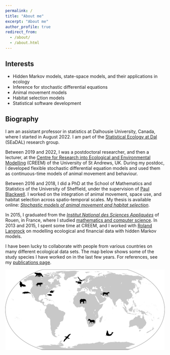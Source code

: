 ```yaml
---
permalink: /
title: "About me"
excerpt: "About me"
author_profile: true
redirect_from: 
  - /about/
  - /about.html
---
```


## Interests

- Hidden Markov models, state-space models, and their applications in ecology
- Inference for stochastic differential equations
- Animal movement models
- Habitat selection models
- Statistical software development

## Biography

I am an assistant professor in statistics at Dalhousie University, Canada, where I started in August 2022. I am part of the [Statistical Ecology at Dal](https://www.stat-ecol-dal.com/) (SEaDAL) research group.

Between 2019 and 2022, I was a postdoctoral researcher, and then a lecturer, at the [Centre for Research into Ecological and Environmental Modelling](https://www.creem.st-andrews.ac.uk/) (CREEM) of the University of St Andrews, UK. During my postdoc, I developed flexible stochastic differential equation models and used them as continuous-time models of animal movement and behaviour.

Between 2016 and 2018, I did a PhD at the School of Mathematics and Statistics of the University of Sheffield, under the supervision of [Paul Blackwell](https://www.sheffield.ac.uk/maths/people/academic/paul-blackwell). I worked on the integration of animal movement, space use, and habitat selection across spatio-temporal scales. My thesis is available online: [_Stochastic models of animal movement and habitat selection_](http://etheses.whiterose.ac.uk/23688/1/TheoMichelot_PhD_thesis_April2019.pdf).

In 2015, I graduated from the [_Institut National des Sciences Appliqu&eacute;es_](https://en.wikipedia.org/wiki/Institut_national_des_sciences_appliqu%C3%A9es) of Rouen, in France, where I studied [mathematics and computer science](https://www.insa-rouen.fr/formation/specialites-ingenieurses/genie-mathematique/programme-de-la-specialite-genie-mathematique). In 2013 and 2015, I spent some time at CREEM, and I worked with [Roland Langrock](http://rolandlangrock.com/) on modelling ecological and financial data with hidden Markov models.

I have been lucky to collaborate with people from various countries on many different ecological data sets. The map below shows some of the study species I have worked on in the last few years. For references, see my [publications page](https://theomichelot.github.io/publications/).

![study map](/images/map.png)
